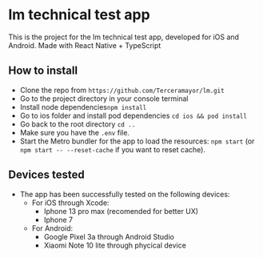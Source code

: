 # lm technical test app

This is the project for the lm technical test app, developed for iOS and Android.
Made with React Native + TypeScript

## How to install

- Clone the repo from `https://github.com/Terceramayor/lm.git`
- Go to the project directory in your console terminal
- Install node dependencies`npm install`
- Go to ios folder and install pod dependencies `cd ios && pod install`
- Go back to the root directory `cd ..`
- Make sure you have the `.env` file.
- Start the Metro bundler for the app to load the resources: `npm start` (or `npm start -- --reset-cache` if you want to reset cache).

## Devices tested

- The app has been successfully tested on the following devices:
  - For iOS through Xcode:
    - Iphone 13 pro max (recomended for better UX)
    - Iphone 7
  - For Android:
    - Google Pixel 3a through Android Studio
    - Xiaomi Note 10 lite through phycical device
